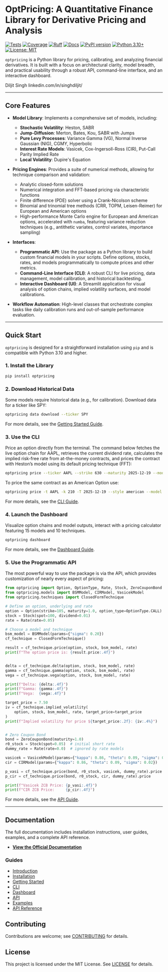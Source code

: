 # OptPricing: A Quantitative Finance Library for Derivative Pricing and Analysis

[![Tests](https://img.shields.io/github/actions/workflow/status/diljit22/quantfin/ci.yml?branch=main&label=tests)](https://github.com/diljit22/quantfin/actions/workflows/ci.yml)
[![Coverage](https://codecov.io/gh/diljit22/quantfin/branch/main/graph/badge.svg)](https://codecov.io/gh/diljit22/quantfin)
[![Ruff](https://img.shields.io/github/actions/workflow/status/diljit22/quantfin/ci.yml?branch=main&label=ruff)](https://github.com/diljit22/quantfin/actions/workflows/ci.yml)
[![Docs](https://img.shields.io/github/actions/workflow/status/diljit22/quantfin/ci.yml?branch=main&label=docs)](https://github.com/diljit22/quantfin/actions/workflows/ci.yml)
[![PyPI version](https://img.shields.io/pypi/v/optpricing.svg)](https://pypi.org/project/optpricing/)
[![Python 3.10+](https://img.shields.io/badge/python-3.10+-blue.svg)](https://www.python.org/downloads/)
[![License: MIT](https://img.shields.io/badge/License-MIT-yellow.svg)](https://opensource.org/licenses/MIT)

`optpricing` is a Python library for pricing, calibrating, and analyzing financial derivatives. It is built with a focus on architectural clarity, model breadth, and practical usability through a robust API, command-line interface, and an interactive dashboard.

Diljit Singh
linkedin.com/in/singhdiljit/

---

## Core Features

* **Model Library**: Implements a comprehensive set of models, including:
  * **Stochastic Volatility**: Heston, SABR
  * **Jump-Diffusion**: Merton, Bates, Kou, SABR with Jumps
  * **Pure Levy Processes**: Variance Gamma (VG), Normal Inverse Gaussian (NIG), CGMY, Hyperbolic
  * **Interest Rate Models**: Vasicek, Cox-Ingersoll-Ross (CIR), Put-Call Parity Implied Rate
  * **Local Volatility**: Dupire's Equation

* **Pricing Engines**: Provides a suite of numerical methods, allowing for technique comparison and validation:
  * Analytic closed-form solutions
  * Numerical integration and FFT-based pricing via characteristic functions
  * Finite difference (PDE) solver using a Crank-Nicolson scheme
  * Binomial and trinomial tree methods (CRR, TOPM, Leisen-Reimer) for European and American options
  * High-performance Monte Carlo engine for European and American options, accelerated with `numba`, featuring variance reduction techniques (e.g., antithetic variates, control variates, importance sampling)

* **Interfaces**:
  * **Programmatic API**: Use the package as a Python library to build custom financial models in your scripts. Define options, stocks, rates, and models programmatically to compute prices and other metrics.
  * **Command-Line Interface (CLI)**: A robust CLI for live pricing, data management, model calibration, and historical backtesting.
  * **Interactive Dashboard (UI)**: A Streamlit application for visual analysis of option chains, implied volatility surfaces, and model calibrations.

* **Workflow Automation**: High-level classes that orchestrate complex tasks like daily calibration runs and out-of-sample performance evaluation.

---

## Quick Start

`optpricing` is designed for a straightforward installation using `pip` and is compatible with Python 3.10 and higher.

### 1. Install the Library

```bash
pip install optpricing
```

### 2. Download Historical Data

Some models require historical data (e.g., for calibration). Download data for a ticker like SPY:

```bash
optpricing data download --ticker SPY
```

For more details, see the [Getting Started Guide]((guide/getting_started.md)).

### 3. Use the CLI

Price an option directly from the terminal. The command below fetches the live option chain for AAPL, retrieves the current dividend rate, calculates the implied risk-free rate from at-the-money contracts, and prices the contract with Heston’s model using its default pricing technique (FFT):

```bash
optpricing price --ticker AAPL --strike 630 --maturity 2025-12-19 --model Heston --param "rho=-0.7" --param "vol_of_vol=0.5"
```

To price the same contract as an American Option use:

```bash
optpricing price -t AAPL -k 210 -T 2025-12-19 --style american --model Heston --param "rho=-0.7" --param "vol_of_vol=0.5"
```

For more details, see the [CLI Guide]((guide/CLI.md)).

### 4. Launch the Dashboard

Visualize option chains and model outputs, interact with a pricing calculator featuring 15 models and 10 techniques.

```bash
optpricing dashboard
```

For more details, see the [Dashboard Guide]((guide/dashboard.md)).

### 5. Use the Programmatic API

The most powerful way to use the package is via the API, which provides customization of nearly every aspect of pricing:

```python
from optpricing import Option, OptionType, Rate, Stock, ZeroCouponBond
from optpricing.models import BSMModel, CIRModel, VasicekModel
from optpricing.techniques import ClosedFormTechnique

# Define an option, underlying and rate
option = Option(strike=105, maturity=1.0, option_type=OptionType.CALL)
stock = Stock(spot=100, dividend=0.01)
rate = Rate(rate=0.05)

# Choose a model and technique
bsm_model = BSMModel(params={"sigma": 0.20})
cf_technique = ClosedFormTechnique()

result = cf_technique.price(option, stock, bsm_model, rate)
print(f"The option price is: {result.price:.4f}")


delta = cf_technique.delta(option, stock, bsm_model, rate)
gamma = cf_technique.gamma(option, stock, bsm_model, rate)
vega = cf_technique.vega(option, stock, bsm_model, rate)

print(f"Delta: {delta:.4f}")
print(f"Gamma: {gamma:.4f}")
print(f"Vega:  {vega:.4f}")

target_price = 7.50
iv = cf_technique.implied_volatility(
    option, stock, bsm_model, rate, target_price=target_price
)
print(f"Implied volatility for price ${target_price:.2f}: {iv:.4%}")


# Zero Coupon Bond
bond = ZeroCouponBond(maturity=1.0)
r0_stock = Stock(spot=0.05)  # initial short rate
dummy_rate = Rate(rate=0.0)  # ignored by rate models

vasicek = VasicekModel(params={"kappa": 0.86, "theta": 0.09, "sigma": 0.02})
cir = CIRModel(params={"kappa": 0.86, "theta": 0.09, "sigma": 0.02})

p_vasi = cf_technique.price(bond, r0_stock, vasicek, dummy_rate).price
p_cir = cf_technique.price(bond, r0_stock, cir, dummy_rate).price

print(f"Vasicek ZCB Price: {p_vasi:.4f}")
print(f"CIR ZCB Price:     {p_cir:.4f}")
```

For more details, see the [API Guide]((guide/API.md)).

---

## Documentation

The full documentation includes installation instructions, user guides, examples, and a complete API reference.

* **[View the Official Documentation](https://diljit22.github.io/quantfin/)**

### Guides

* [Introduction](guide/introduction.md)
* [Installation](guide/installation.md)
* [Getting Started](guide/getting_started.md)
* [CLI](guide/CLI.md)
* [Dashboard](guide/dashboard.md)
* [API](guide/API.md)
* [Examples](guide/examples.md)
* [API Reference](reference/index.md)

## Contributing

Contributions are welcome; see [CONTRIBUTING](/CONTRIBUTING.md) for details.

## License

This project is licensed under the MIT License. See [LICENSE](LICENSE) for details.

